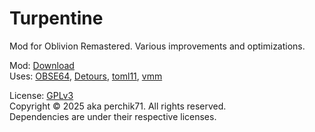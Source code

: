 # Turpentine
 Mod for Oblivion Remastered. Various improvements and optimizations.  

Mod: [Download](https://www.nexusmods.com/oblivionremastered/mods/2865)  
Uses: [OBSE64](https://www.nexusmods.com/oblivionremastered/mods/282), [Detours](https://github.com/Nukem9/detours.git), [toml11](https://github.com/ToruNiina/toml11),  [vmm](https://github.com/Perchik71/Turpentine/tree/main/depends/vmm)

License: [GPLv3](https://www.gnu.org/licenses/gpl-3.0.html)  
Copyright © 2025 aka perchik71. All rights reserved.  
Dependencies are under their respective licenses.
